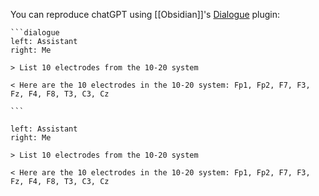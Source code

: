 You can reproduce chatGPT using [[Obsidian]]'s [Dialogue](https://github.com/holubj/obsidian-dialogue-plugin) plugin:

````
```dialogue
left: Assistant
right: Me

> List 10 electrodes from the 10-20 system

< Here are the 10 electrodes in the 10-20 system: Fp1, Fp2, F7, F3, Fz, F4, F8, T3, C3, Cz

```
````


```dialogue
left: Assistant
right: Me

> List 10 electrodes from the 10-20 system

< Here are the 10 electrodes in the 10-20 system: Fp1, Fp2, F7, F3, Fz, F4, F8, T3, C3, Cz

```


 